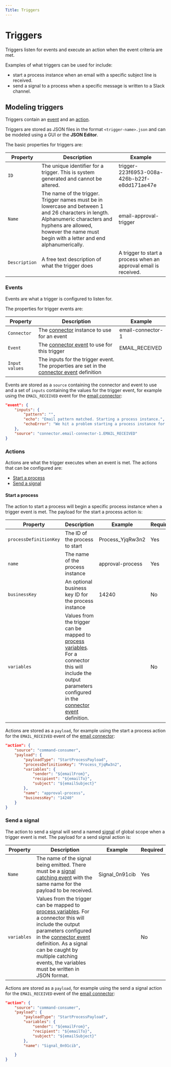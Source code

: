 ```yaml
---
Title: Triggers
---
```


# Triggers
Triggers listen for events and execute an action when the event criteria are met. 

Examples of what triggers can be used for include: 

* start a process instance when an email with a specific subject line is received.
* send a signal to a process when a specific message is written to a Slack channel. 

## Modeling triggers
Triggers contain an [event](#events) and an [action](#actions). 

Triggers are stored as JSON files in the format `<trigger-name>.json` and can be modeled using a GUI or the **JSON Editor**.

The basic properties for triggers are: 

| Property | Description | Example | 
| -------- | ----------- | ------- | 
| `ID` | 	The unique identifier for a trigger. This is system generated and cannot be altered. | trigger-223f6953-008a-426b-b22f-e8dd171ae47e | 
| `Name` | The name of the trigger. Trigger names must be in lowercase and between 1 and 26 characters in length. Alphanumeric characters and hyphens are allowed, however the name must begin with a letter and end alphanumerically. | email-approval-trigger |
| `Description` | A free text description of what the trigger does | A trigger to start a process when an approval email is received. | 

### Events
Events are what a trigger is configured to listen for. 

The properties for trigger events are: 

| Property | Description | Example | 
| -------- | ----------- | ------- | 
| `Connector` | The [connector]() instance to use for an event | email-connector-1 | 
| `Event` | The [connector event]() to use for this trigger | EMAIL_RECEIVED | 
| `Input values` | The inputs for the trigger event. The properties are set in the [connector event]() definition | | 

Events are stored as a `source` containing the connector and event to use and a set of `inputs` containing the values for the trigger event, for example using the `EMAIL_RECEIVED` event for the [email connector]():


```json
"event": {
	"inputs": {
		"pattern": "",
		"echo": "Email pattern matched. Starting a process instance.",
		"echoError": "We hit a problem starting a process instance for that message. "
	},
	"source": "connector.email-connector-1.EMAIL_RECEIVED"
}
```

### Actions
Actions are what the trigger executes when an event is met. The actions that can be configured are:

* [Start a process](#start-a-process)
* [Send a signal](#send-a-signal)

#### Start a process
The action to start a process will begin a specific process instance when a trigger event is met. The payload for the start a process action is:

| Property | Description | Example | Required | 
| -------- | ----------- | ------- | -------- |
| `processDefinitionKey` | The ID of the process to start | Process_YjqRw3n2 | Yes |
| `name` | The name of the process instance | approval-process | Yes | 
| `businessKey` | An optional business key ID for the process instance | 14240 | No | 
| `variables` | Values from the trigger can be mapped to [process variables](). For a connector this will include the output parameters configured in the [connector event]() definition. | | No | 

Actions are stored as a `payload`, for example using the start a process action for the `EMAIL_RECEIVED` event of the [email connector]():

```json
"action": {
	"source": "command-consumer",
	"payload": {
		"payloadType": "StartProcessPayload",
		"processDefinitionKey": "Process_YjqRw3n2",
		"variables": {
			"sender": "${emailFrom}",
			"recipient": "${emailTo}",
			"subject": "${emailSubject}"
		},
		"name": "approval-process",
		"businessKey": "14240"
	}
}
```

### Send a signal
The action to send a signal will send a named [signal]() of global scope when a trigger event is met. The payload for a send signal action is: 

| Property | Description | Example | Required | 
| -------- | ----------- | ------- | -------- |
| `Name` | The name of the signal being emitted. There must be a [signal catching event]() with the same name for the payload to be received. | Signal_0n91cib | Yes | 
| `variables` | Values from the trigger can be mapped to [process variables](). For a connector this will include the output parameters configured in the [connector event]() definition. As a signal can be caught by multiple catching events, the variables must be written in JSON format. | | No | 

Actions are stored as a `payload`, for example using the send a signal action for the `EMAIL_RECEIVED` event of the [email connector]():

```json
"action": {
	"source": "command-consumer",
	"payload": {
		"payloadType": "StartProcessPayload",
		"variables": {
			"sender": "${emailFrom}",
			"recipient": "${emailTo}",
			"subject": "${emailSubject}"
		},
		"name": "Signal_0n91cib",

	}
}
```


